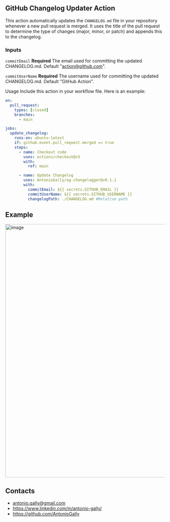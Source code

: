 ## GitHub Changelog Updater Action

This action automatically updates the `CHANGELOG.md` file in your repository whenever a new pull request is merged. It uses the title of the pull request to determine the type of changes (major, minor, or patch) and appends this to the changelog.

### Inputs
`commitEmail`
**Required** The email used for committing the updated CHANGELOG.md. Default "action@github.com".

`commitUserName`
**Required** The username used for committing the updated CHANGELOG.md. Default "GitHub Action".

Usage
Include this action in your workflow file. Here is an example:

```yml
on:
  pull_request:
    types: [closed]
    branches:
      - main

jobs:
  update_changelog:
    runs-on: ubuntu-latest
    if: github.event.pull_request.merged == true
    steps:
      - name: Checkout code
        uses: actions/checkout@v3
        with:
          ref: main

      - name: Update Changelog
        uses: AntonioGally/ag-changelogger@v0.1.1
        with:
          commitEmail: ${{ secrets.GITHUB_EMAIL }}
          commitUserName: ${{ secrets.GITHUB_USERNAME }}
          changelogPath: ./CHANGELOG.md #Relative path
```

## Example

<img width="800" alt="image" src="https://github.com/AntonioGally/ag-changelogger/assets/68209906/b09547da-ad6d-4908-8223-20d1a3a53a3e">


## Contacts

 - antonio.gally@gmail.com
 - https://www.linkedin.com/in/antonio-gally/
 - https://github.com/AntonioGally